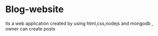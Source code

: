 # Blog-website
its a web application created by using html,css,nodejs and mongodb , owner can create posts 
